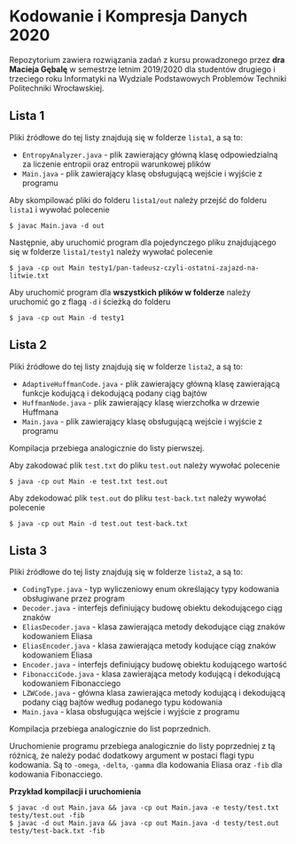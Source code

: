 # Kodowanie i Kompresja Danych 2020

Repozytorium zawiera rozwiązania zadań z kursu prowadzonego przez <b>dra Macieja Gębalę</b> w semestrze letnim 2019/2020 dla studentów drugiego i trzeciego roku Informatyki na Wydziale Podstawowych Problemów Techniki Politechniki Wrocławskiej.

## Lista 1
Pliki źródłowe do tej listy znajdują się w folderze `lista1`, a są to:
- `EntropyAnalyzer.java` - plik zawierający główną klasę odpowiedzialną za liczenie entropii oraz entropii warunkowej plików
- `Main.java` - plik zawierający klasę obsługującą wejście i wyjście z programu

Aby skompilować pliki do folderu `lista1/out` należy przejść do folderu `lista1` i wywołać polecenie
```
$ javac Main.java -d out
``` 
Następnie, aby uruchomić program dla pojedynczego pliku znajdującego się w folderze `lista1/testy1` należy wywołać polecenie
```
$ java -cp out Main testy1/pan-tadeusz-czyli-ostatni-zajazd-na-litwie.txt
```
Aby uruchomić program dla <b>wszystkich plików w folderze</b> należy uruchomić go z flagą `-d` i ścieżką do folderu
```
$ java -cp out Main -d testy1
```

## Lista 2
Pliki źródłowe do tej listy znajdują się w folderze `lista2`, a są to:
- `AdaptiveHuffmanCode.java` - plik zawierający główną klasę zawierającą funkcje kodującą i dekodującą podany ciąg bajtów
- `HuffmanNode.java` - plik zawierający klasę wierzchołka w drzewie Huffmana
- `Main.java` - plik zawierający klasę obsługującą wejście i wyjście z programu

Kompilacja przebiega analogicznie do listy pierwszej.

Aby zakodować plik `test.txt` do pliku `test.out` należy wywołać polecenie
```
$ java -cp out Main -e test.txt test.out
```

Aby zdekodować plik `test.out` do pliku `test-back.txt` należy wywołać polecenie
```
$ java -cp out Main -d test.out test-back.txt
```

## Lista 3
Pliki źródłowe do tej listy znajdują się w folderze `lista2`, a są to:
- `CodingType.java` - typ wyliczeniowy enum określający typy kodowania obsługiwane przez program
- `Decoder.java` - interfejs definiujący budowę obiektu dekodującego ciąg znaków
- `EliasDecoder.java` - klasa zawierająca metody dekodujące ciąg znaków kodowaniem Eliasa
- `EliasEncoder.java` - klasa zawierająca metody kodujące ciąg znaków kodowaniem Eliasa
- `Encoder.java` - interfejs definiujący budowę obiektu kodującego wartość
- `FibonacciCode.java` - klasa zawierająca metody kodującą i dekodującą kodowaniem Fibonacciego
- `LZWCode.java` - główna klasa zawierająca metody kodującą i dekodującą podany ciąg bajtów według podanego typu kodowania
- `Main.java` - klasa obsługująca wejście i wyjście z programu

Kompilacja przebiega analogicznie do list poprzednich.

Uruchomienie programu przebiega analogicznie do listy poprzedniej z tą różnicą, że należy podać dodatkowy argument w postaci flagi typu kodowania. Są to `-omega`, `-delta`, `-gamma` dla kodowania Eliasa oraz `-fib` dla kodowania Fibonacciego.

<b>Przykład kompilacji i uruchomienia</b>
```
$ javac -d out Main.java && java -cp out Main.java -e testy/test.txt testy/test.out -fib
$ javac -d out Main.java && java -cp out Main.java -d testy/test.out testy/test-back.txt -fib
```